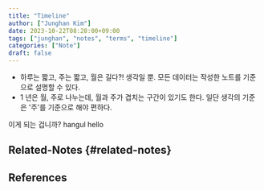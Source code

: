```yaml
---
title: "Timeline"
author: ["Junghan Kim"]
date: 2023-10-22T08:28:00+09:00
tags: ["junghan", "notes", "terms", "timeline"]
categories: ["Note"]
draft: false
---
```


-   하루는 짧고, 주는 짧고, 월은 길다?! 생각일 뿐. 모든 데이터는 작성한 노트를 기준으로 설명할 수 있다.
-   1 년은 월, 주로 나누는데, 월과 주가 겹치는 구간이 있기도 한다. 일단 생각의 기준은 '주'를 기준으로 해야 편하다.

이게 되는 겁니까? hangul hello


## Related-Notes {#related-notes}

## References

<style>.csl-entry{text-indent: -1.5em; margin-left: 1.5em;}</style><div class="csl-bib-body">
</div>
